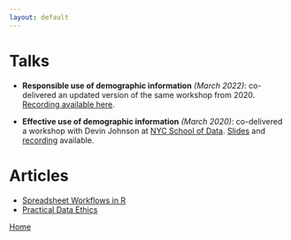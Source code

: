 ```yaml
---
layout: default
---
```


# Talks
- **Responsible use of demographic information** _(March 2022)_: co-delivered an updated version of the same workshop from 2020. [Recording available here](https://youtu.be/1Uc6OKPN4Rw).


- **Effective use of demographic information** _(March 2020)_: co-delivered a workshop with Devin Johnson at [NYC School of Data](https://www.schoolofdata.nyc/). [Slides](/files/demographic_info.pdf) and [recording](https://www.youtube.com/watch?v=0EdsYzzndsw&t) available.



# Articles

- [Spreadsheet Workflows in R](https://education.rstudio.com/blog/2020/08/spreadsheets-using-r/)
- [Practical Data Ethics](https://www.dataquest.io/blog/practical-data-ethics-make-your-data-work-more-ethical/)


[Home](./)
